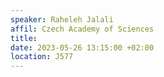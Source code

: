 ```yaml
---
speaker: Raheleh Jalali
affil: Czech Academy of Sciences
title: 
date: 2023-05-26 13:15:00 +02:00
location: J577
---
```

